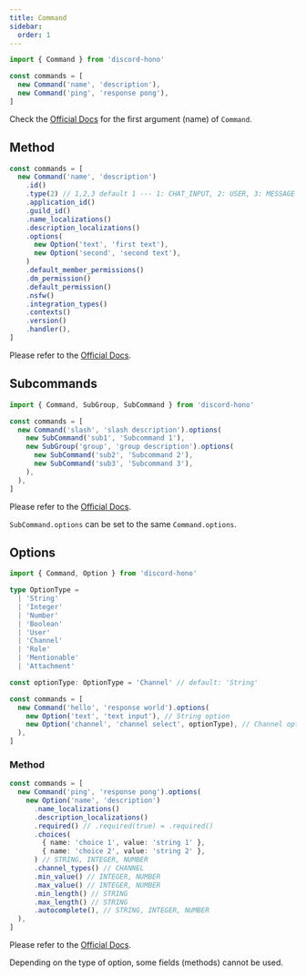```yaml
---
title: Command
sidebar:
  order: 1
---
```


```ts "Command"
import { Command } from 'discord-hono'

const commands = [
  new Command('name', 'description'),
  new Command('ping', 'response pong'),
]
```

Check the [Official Docs](https://discord.com/developers/docs/interactions/application-commands#application-command-object-application-command-naming) for the first argument (name) of `Command`.

## Method

```ts
const commands = [
  new Command('name', 'description')
    .id()
    .type(2) // 1,2,3 default 1 --- 1: CHAT_INPUT, 2: USER, 3: MESSAGE
    .application_id()
    .guild_id()
    .name_localizations()
    .description_localizations()
    .options(
      new Option('text', 'first text'),
      new Option('second', 'second text'),
    )
    .default_member_permissions()
    .dm_permission()
    .default_permission()
    .nsfw()
    .integration_types()
    .contexts()
    .version()
    .handler(),
]
```

Please refer to the [Official Docs](https://discord.com/developers/docs/interactions/application-commands#application-command-object).

## Subcommands

```ts
import { Command, SubGroup, SubCommand } from 'discord-hono'

const commands = [
  new Command('slash', 'slash description').options(
    new SubCommand('sub1', 'Subcommand 1'),
    new SubGroup('group', 'group description').options(
      new SubCommand('sub2', 'Subcommand 2'),
      new SubCommand('sub3', 'Subcommand 3'),
    ),
  ),
]
```

Please refer to the [Official Docs](https://discord.com/developers/docs/interactions/application-commands#subcommands-and-subcommand-groups).

`SubCommand.options` can be set to the same `Command.options`.

## Options

```ts
import { Command, Option } from 'discord-hono'

type OptionType =
  | 'String'
  | 'Integer'
  | 'Number'
  | 'Boolean'
  | 'User'
  | 'Channel'
  | 'Role'
  | 'Mentionable'
  | 'Attachment'

const optionType: OptionType = 'Channel' // default: 'String'

const commands = [
  new Command('hello', 'response world').options(
    new Option('text', 'text input'), // String option
    new Option('channel', 'channel select', optionType), // Channel option
  ),
]
```

### Method

```ts
const commands = [
  new Command('ping', 'response pong').options(
    new Option('name', 'description')
      .name_localizations()
      .description_localizations()
      .required() // .required(true) = .required()
      .choices(
        { name: 'choice 1', value: 'string 1' },
        { name: 'choice 2', value: 'string 2' },
      ) // STRING, INTEGER, NUMBER
      .channel_types() // CHANNEL
      .min_value() // INTEGER, NUMBER
      .max_value() // INTEGER, NUMBER
      .min_length() // STRING
      .max_length() // STRING
      .autocomplete(), // STRING, INTEGER, NUMBER
  ),
]
```

Please refer to the [Official Docs](https://discord.com/developers/docs/interactions/application-commands#application-command-object-application-command-option-structure).

Depending on the type of option, some fields (methods) cannot be used.
